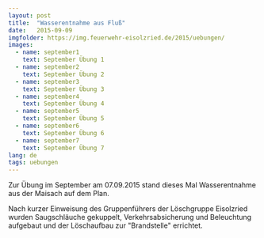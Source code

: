 ```yaml
---
layout: post
title:  "Wasserentnahme aus Fluß"
date:   2015-09-09
imgfolder: https://img.feuerwehr-eisolzried.de/2015/uebungen/
images:
  - name: september1
    text: September Übung 1
  - name: september2
    text: September Übung 2
  - name: september3
    text: September Übung 3
  - name: september4
    text: September Übung 4
  - name: september5
    text: September Übung 5
  - name: september6
    text: September Übung 6
  - name: september7
    text: September Übung 7
lang: de
tags: uebungen
---
```

Zur Übung im September am 07.09.2015 stand dieses Mal Wasserentnahme aus der Maisach auf dem Plan.

Nach kurzer Einweisung des Gruppenführers der Löschgruppe Eisolzried wurden Saugschläuche gekuppelt, Verkehrsabsicherung und Beleuchtung aufgebaut und der Löschaufbau zur "Brandstelle" errichtet.
